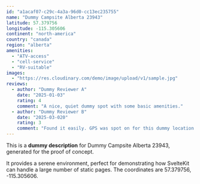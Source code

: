 ```yaml
---
id: "a1acaf07-c29c-4a3a-96d0-cc13ec235755"
name: "Dummy Campsite Alberta 23943"
latitude: 57.379756
longitude: -115.305606
continent: "north-america"
country: "canada"
region: "alberta"
amenities:
  - "ATV-access"
  - "cell-service"
  - "RV-suitable"
images:
  - "https://res.cloudinary.com/demo/image/upload/v1/sample.jpg"
reviews:
  - author: "Dummy Reviewer A"
    date: "2025-01-03"
    rating: 4
    comment: "A nice, quiet dummy spot with some basic amenities."
  - author: "Dummy Reviewer B"
    date: "2025-03-020"
    rating: 3
    comment: "Found it easily. GPS was spot on for this dummy location."
---
```


This is a **dummy description** for Dummy Campsite Alberta 23943, generated for the proof of concept.

It provides a serene environment, perfect for demonstrating how SvelteKit can handle a large number of static pages. The coordinates are 57.379756, -115.305606.
